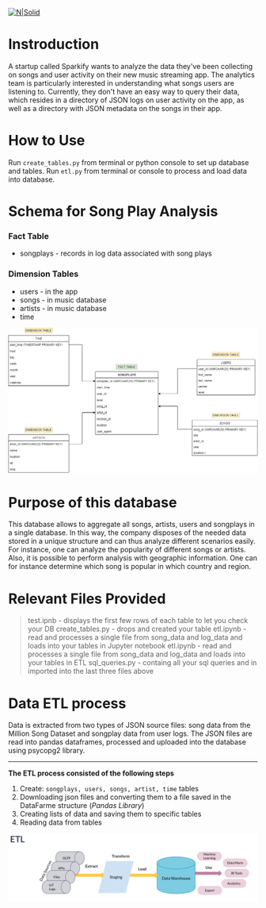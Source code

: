 [![N|Solid](https://upload.wikimedia.org/wikipedia/commons/e/e8/Udacity_logo.svg)](https://www.udacity.com/)
# Instroduction
A startup called Sparkify wants to analyze the data they've been collecting on songs and user activity on their new music streaming app. The analytics team is particularly interested in understanding what songs users are listening to. Currently, they don't have an easy way to query their data, which resides in a directory of JSON logs on user activity on the app, as well as a directory with JSON metadata on the songs in their app.

# How to Use
Run `create_tables.py` from terminal or python console to set up database and tables.
Run `etl.py` from terminal or console to process and load data into database.

# Schema for Song Play Analysis

### Fact Table

* songplays  -  records in log data associated with song plays

### Dimension Tables

*  users  - in the app
*  songs - in music database
*  artists - in music database
*  time

![Image](png/diagram.png)

# Purpose of this database
This database allows to aggregate all songs, artists, users and songplays in a single database. In this way, the company disposes of the needed data stored in a unique structure and can thus analyze different scenarios easily. For instance, one can analyze the popularity of different songs or artists. Also, it is possible to perform analysis with geographic information. One can for instance determine which song is popular in which country and region.

# Relevant Files Provided

>test.ipnb - displays the first few rows of each table to let you check your DB
>create_tables.py - drops and created your table
>etl.ipynb - read and processes a single file from song_data and log_data and loads into your tables in Jupyter notebook
>etl.ipynb - read and processes a single file from song_data and log_data and loads into your tables in ETL
>sql_queries.py - containg all your sql queries and in imported into the last three files above

# Data ETL process
Data is extracted from two types of JSON source files: song data from the Million Song Dataset and songplay data from user logs. The JSON files are read into pandas dataframes, processed and uploaded into the database using psycopg2 library.
***
**The ETL process consisted of the following steps**
1) Create: `songplays, users, songs, artist, time` tables
2) Downloading json files and converting them to a file saved in the DataFarme structure (*Pandas Library*)
3) Creating lists of data and saving them to specific tables
4) Reading data from tables

![Image](png/etl_process.png)
